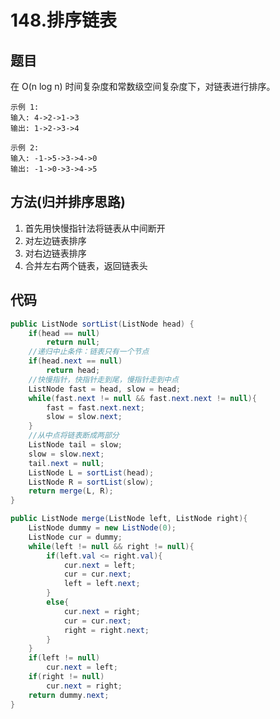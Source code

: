 # 148.排序链表

## 题目
在 O(n log n) 时间复杂度和常数级空间复杂度下，对链表进行排序。

    示例 1:
    输入: 4->2->1->3
    输出: 1->2->3->4

    示例 2:
    输入: -1->5->3->4->0
    输出: -1->0->3->4->5

## 方法(归并排序思路)
1. 首先用快慢指针法将链表从中间断开
2. 对左边链表排序
3. 对右边链表排序
4. 合并左右两个链表，返回链表头

## 代码
```java
public ListNode sortList(ListNode head) {
    if(head == null)
        return null;
    //递归中止条件：链表只有一个节点
    if(head.next == null)
        return head;
    //快慢指针，快指针走到尾，慢指针走到中点
    ListNode fast = head, slow = head;
    while(fast.next != null && fast.next.next != null){
        fast = fast.next.next;
        slow = slow.next;
    }
    //从中点将链表断成两部分
    ListNode tail = slow;
    slow = slow.next;
    tail.next = null;
    ListNode L = sortList(head);
    ListNode R = sortList(slow);
    return merge(L, R);
}

public ListNode merge(ListNode left, ListNode right){
    ListNode dummy = new ListNode(0);
    ListNode cur = dummy;
    while(left != null && right != null){
        if(left.val <= right.val){
            cur.next = left;
            cur = cur.next;
            left = left.next;
        }
        else{
            cur.next = right;
            cur = cur.next;
            right = right.next;
        }
    }
    if(left != null)
        cur.next = left;
    if(right != null)
        cur.next = right;
    return dummy.next;
}
```
